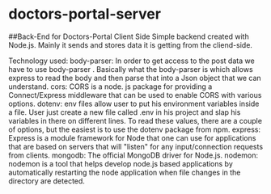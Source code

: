 # doctors-portal-server
##Back-End for Doctors-Portal Client Side
Simple backend created with Node.js. Mainly it sends and stores data it is getting from the cliend-side. 

Technology used:
body-parser: In order to get access to the post data we have to use body-parser . Basically what the body-parser is which allows express to read the body and then parse that into a Json object that we can understand.
cors: CORS is a node. js package for providing a Connect/Express middleware that can be used to enable CORS with various options.
dotenv: env files allow user to put his environment variables inside a file. User just create a new file called .env in his project and slap his variables in there on different lines. To read these values, there are a couple of options, but the easiest is to use the dotenv package from npm.
express: Express is a module framework for Node that one can use for applications that are based on servers that will "listen" for any input/connection requests from clients.
mongodb: The official MongoDB driver for Node.js.
nodemon: nodemon is a tool that helps develop node.js based applications by automatically restarting the node application when file changes in the directory are detected.
